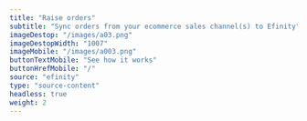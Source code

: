 ```yaml
---
title: "Raise orders"
subtitle: "Sync orders from your ecommerce sales channel(s) to Efinity"
imageDestop: "/images/a03.png"
imageDestopWidth: "1007"
imageMobile: "/images/a003.png"
buttonTextMobile: "See how it works"
buttonHrefMobile: "/" 
source: "efinity"
type: "source-content"
headless: true
weight: 2
---
```


